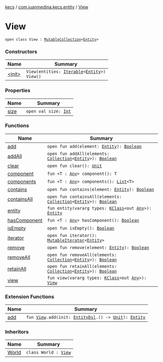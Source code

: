 [kecs](../../index.md) / [com.juanmedina.kecs.entity](../index.md) / [View](./index.md)

# View

`open class View : `[`MutableCollection`](https://kotlinlang.org/api/latest/jvm/stdlib/kotlin.collections/-mutable-collection/index.html)`<`[`Entity`](../-entity/index.md)`>`

### Constructors

| Name | Summary |
|---|---|
| [&lt;init&gt;](-init-.md) | `View(entities: `[`Iterable`](https://kotlinlang.org/api/latest/jvm/stdlib/kotlin.collections/-iterable/index.html)`<`[`Entity`](../-entity/index.md)`>)`<br>`View()` |

### Properties

| Name | Summary |
|---|---|
| [size](size.md) | `open val size: `[`Int`](https://kotlinlang.org/api/latest/jvm/stdlib/kotlin/-int/index.html) |

### Functions

| Name | Summary |
|---|---|
| [add](add.md) | `open fun add(element: `[`Entity`](../-entity/index.md)`): `[`Boolean`](https://kotlinlang.org/api/latest/jvm/stdlib/kotlin/-boolean/index.html) |
| [addAll](add-all.md) | `open fun addAll(elements: `[`Collection`](https://kotlinlang.org/api/latest/jvm/stdlib/kotlin.collections/-collection/index.html)`<`[`Entity`](../-entity/index.md)`>): `[`Boolean`](https://kotlinlang.org/api/latest/jvm/stdlib/kotlin/-boolean/index.html) |
| [clear](clear.md) | `open fun clear(): `[`Unit`](https://kotlinlang.org/api/latest/jvm/stdlib/kotlin/-unit/index.html) |
| [component](component.md) | `fun <T : `[`Any`](https://kotlinlang.org/api/latest/jvm/stdlib/kotlin/-any/index.html)`> component(): T` |
| [components](components.md) | `fun <T : `[`Any`](https://kotlinlang.org/api/latest/jvm/stdlib/kotlin/-any/index.html)`> components(): `[`List`](https://kotlinlang.org/api/latest/jvm/stdlib/kotlin.collections/-list/index.html)`<T>` |
| [contains](contains.md) | `open fun contains(element: `[`Entity`](../-entity/index.md)`): `[`Boolean`](https://kotlinlang.org/api/latest/jvm/stdlib/kotlin/-boolean/index.html) |
| [containsAll](contains-all.md) | `open fun containsAll(elements: `[`Collection`](https://kotlinlang.org/api/latest/jvm/stdlib/kotlin.collections/-collection/index.html)`<`[`Entity`](../-entity/index.md)`>): `[`Boolean`](https://kotlinlang.org/api/latest/jvm/stdlib/kotlin/-boolean/index.html) |
| [entity](entity.md) | `fun entity(vararg types: `[`KClass`](https://kotlinlang.org/api/latest/jvm/stdlib/kotlin.reflect/-k-class/index.html)`<out `[`Any`](https://kotlinlang.org/api/latest/jvm/stdlib/kotlin/-any/index.html)`>): `[`Entity`](../-entity/index.md) |
| [hasComponent](has-component.md) | `fun <T : `[`Any`](https://kotlinlang.org/api/latest/jvm/stdlib/kotlin/-any/index.html)`> hasComponent(): `[`Boolean`](https://kotlinlang.org/api/latest/jvm/stdlib/kotlin/-boolean/index.html) |
| [isEmpty](is-empty.md) | `open fun isEmpty(): `[`Boolean`](https://kotlinlang.org/api/latest/jvm/stdlib/kotlin/-boolean/index.html) |
| [iterator](iterator.md) | `open fun iterator(): `[`MutableIterator`](https://kotlinlang.org/api/latest/jvm/stdlib/kotlin.collections/-mutable-iterator/index.html)`<`[`Entity`](../-entity/index.md)`>` |
| [remove](remove.md) | `open fun remove(element: `[`Entity`](../-entity/index.md)`): `[`Boolean`](https://kotlinlang.org/api/latest/jvm/stdlib/kotlin/-boolean/index.html) |
| [removeAll](remove-all.md) | `open fun removeAll(elements: `[`Collection`](https://kotlinlang.org/api/latest/jvm/stdlib/kotlin.collections/-collection/index.html)`<`[`Entity`](../-entity/index.md)`>): `[`Boolean`](https://kotlinlang.org/api/latest/jvm/stdlib/kotlin/-boolean/index.html) |
| [retainAll](retain-all.md) | `open fun retainAll(elements: `[`Collection`](https://kotlinlang.org/api/latest/jvm/stdlib/kotlin.collections/-collection/index.html)`<`[`Entity`](../-entity/index.md)`>): `[`Boolean`](https://kotlinlang.org/api/latest/jvm/stdlib/kotlin/-boolean/index.html) |
| [view](view.md) | `fun view(vararg types: `[`KClass`](https://kotlinlang.org/api/latest/jvm/stdlib/kotlin.reflect/-k-class/index.html)`<out `[`Any`](https://kotlinlang.org/api/latest/jvm/stdlib/kotlin/-any/index.html)`>): `[`View`](./index.md) |

### Extension Functions

| Name | Summary |
|---|---|
| [add](../../com.juanmedina.kecs.dsl/add.md) | `fun `[`View`](./index.md)`.add(init: `[`EntityDsl`](../../com.juanmedina.kecs.dsl/-entity-dsl/index.md)`.() -> `[`Unit`](https://kotlinlang.org/api/latest/jvm/stdlib/kotlin/-unit/index.html)`): `[`Entity`](../-entity/index.md) |

### Inheritors

| Name | Summary |
|---|---|
| [World](../../com.juanmedina.kecs/-world/index.md) | `class World : `[`View`](./index.md) |
